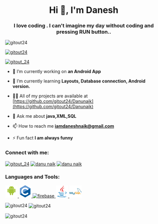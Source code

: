 <h1 align="center">Hi 👋, I'm Danesh</h1>
<h3 align="center">I love coding . I can't imagine my day without coding and pressing RUN button..</h3>

<p align="left"> <img src="https://komarev.com/ghpvc/?username=gitout24&label=Profile%20views&color=0e75b6&style=flat" alt="gitout24" /> </p>

<p align="left"> <a href="https://github.com/ryo-ma/github-profile-trophy"><img src="https://github-profile-trophy.vercel.app/?username=gitout24" alt="gitout24" /></a> </p>

<p align="left"> <a href="https://twitter.com/gitout_24" target="blank"><img src="https://img.shields.io/twitter/follow/gitout_24?logo=twitter&style=for-the-badge" alt="gitout_24" /></a> </p>

- 🔭 I’m currently working on **an Android App**

- 🌱 I’m currently learning **Layouts, Database connection, Android version.**

- 👨‍💻 All of my projects are available at [https://github.com/gitout24/Danunaik](https://github.com/gitout24/Danunaik)

- 💬 Ask me about **java,XML,SQL**

- 📫 How to reach me **iamdaneshnaik@gmail.com**

- ⚡ Fun fact **I am always funny**

<h3 align="left">Connect with me:</h3>
<p align="left">
<a href="https://twitter.com/gitout_24" target="blank"><img align="center" src="https://raw.githubusercontent.com/rahuldkjain/github-profile-readme-generator/master/src/images/icons/Social/twitter.svg" alt="gitout_24" height="30" width="40" /></a>
<a href="https://fb.com/danu naik" target="blank"><img align="center" src="https://raw.githubusercontent.com/rahuldkjain/github-profile-readme-generator/master/src/images/icons/Social/facebook.svg" alt="danu naik" height="30" width="40" /></a>
<a href="https://instagram.com/danu naik" target="blank"><img align="center" src="https://raw.githubusercontent.com/rahuldkjain/github-profile-readme-generator/master/src/images/icons/Social/instagram.svg" alt="danu naik" height="30" width="40" /></a>
</p>

<h3 align="left">Languages and Tools:</h3>
<p align="left"> <a href="https://developer.android.com" target="_blank" rel="noreferrer"> <img src="https://raw.githubusercontent.com/devicons/devicon/master/icons/android/android-original-wordmark.svg" alt="android" width="40" height="40"/> </a> <a href="https://www.cprogramming.com/" target="_blank" rel="noreferrer"> <img src="https://raw.githubusercontent.com/devicons/devicon/master/icons/c/c-original.svg" alt="c" width="40" height="40"/> </a> <a href="https://firebase.google.com/" target="_blank" rel="noreferrer"> <img src="https://www.vectorlogo.zone/logos/firebase/firebase-icon.svg" alt="firebase" width="40" height="40"/> </a> <a href="https://www.java.com" target="_blank" rel="noreferrer"> <img src="https://raw.githubusercontent.com/devicons/devicon/master/icons/java/java-original.svg" alt="java" width="40" height="40"/> </a> <a href="https://www.mysql.com/" target="_blank" rel="noreferrer"> <img src="https://raw.githubusercontent.com/devicons/devicon/master/icons/mysql/mysql-original-wordmark.svg" alt="mysql" width="40" height="40"/> </a> </p>

<p><img align="left" src="https://github-readme-stats.vercel.app/api/top-langs?username=gitout24&show_icons=true&locale=en&layout=compact" alt="gitout24" /></p>

<p>&nbsp;<img align="center" src="https://github-readme-stats.vercel.app/api?username=gitout24&show_icons=true&locale=en" alt="gitout24" /></p>

<p><img align="center" src="https://github-readme-streak-stats.herokuapp.com/?user=gitout24&" alt="gitout24" /></p>

